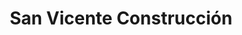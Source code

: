 ---
title: "San Vicente Construcción"
url: /el-soberbio/san-vicente-construccion/
shop: hardware
---